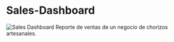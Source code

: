 # Sales-Dashboard
![Sales Dashboard](https://github.com/santicatano/Documents/blob/main/Sales%20Dashboard%20Images/Sales%20Dashboard.png)
Reporte de ventas de un negocio de chorizos artesanales.
